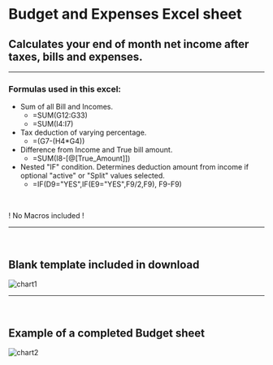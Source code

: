 

# Budget and Expenses Excel sheet

## Calculates your end of month net income after taxes, bills and expenses.
-----

### Formulas used in this excel:

- Sum of all Bill and Incomes.
    - =SUM(G12:G33)
    - =SUM(I4:I7)
- Tax deduction of varying percentage.
    - =(G7-(H4*G4))
- Difference from Income and True bill amount.
    - =SUM(I8-[@[True_Amount]])
- Nested "IF" condition. Determines deduction amount from income if optional "active" or "Split" values selected.
    - =IF(D9="YES",IF(E9="YES",F9/2,F9), F9-F9)
<br>

! No Macros included !

----

<br>

## Blank template included in download

![chart1](https://user-images.githubusercontent.com/52839097/217931305-b975393b-6bf5-4f1f-bb96-095db8abc7aa.PNG)

----

<br>


## Example of a completed Budget sheet

![chart2](https://user-images.githubusercontent.com/52839097/217942493-5c5d862b-b3a1-47d9-bc1f-3e03ea8ec715.PNG)

